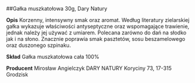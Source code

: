 ##Gałka muszkatołowa 30g, Dary Natury

**Opis** Korzenny, intensywny smak oraz aromat. Według literatury zielarskiej gałka wykazuje właściwości antyseptyczne oraz wspomagające trawienie, jednak należy jej używać z umiarem. Polecana zarówno do dań na słodko jak i na słono. Znacznie poprawia smak pasztetów, sosu beszamelowego oraz duszonego szpinaku. 

**Skład** Gałka muszkatołowa cała 100%

**Producent** Mirosław Angielczyk DARY NATURY
Koryciny 73, 17-315 Grodzisk